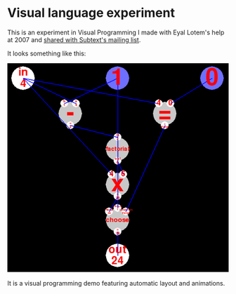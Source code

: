 # Visual language experiment

This is an experiment in Visual Programming I made with Eyal Lotem's help at 2007
and [shared with Subtext's mailing list](https://lists.csail.mit.edu/pipermail/subtext/2007-November/000251.html).

It looks something like this:

![Screenshot](screenshot.png)

It is a visual programming demo featuring automatic layout and animations.